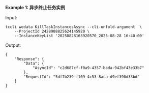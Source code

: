 **Example 1: 异步终止任务实例**



Input: 

```
tccli wedata KillTaskInstancesAsync --cli-unfold-argument  \
    --ProjectId 2428908825624145920 \
    --InstanceKeyList '20250828163920570_2025-08-28 16:40:00'
```

Output: 
```
{
    "Response": {
        "Data": {
            "AsyncId": "c2d687cf-f0a9-4357-bada-942bf43e33b7"
        },
        "RequestId": "5df7b239-f109-4c53-8aca-d9ef390d33bd"
    }
}
```

